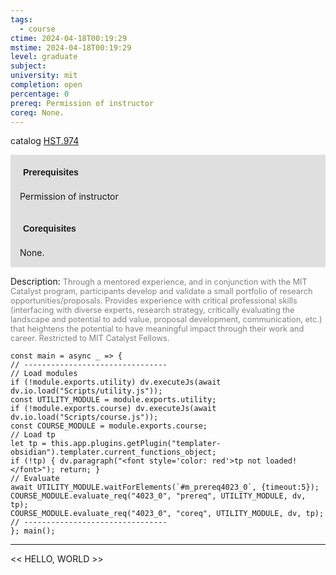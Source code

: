 ```yaml
---
tags:
  - course
ctime: 2024-04-18T00:19:29
mstime: 2024-04-18T00:19:29
level: graduate
subject: 
university: mit
completion: open
percentage: 0
prereq: Permission of instructor
coreq: None.
---
```


catalog [HST.974](http://student.mit.edu/catalog/mHSTb.html#HST.974)

<span style="display: block; padding: 15px; background-color: rgb(100, 100, 100, 0.2);"><font id="m_prereq4023_0" style="display: block; font-family: Arial, sans-serif; font-weight: bold; padding: 5px">Prerequisites</font><br><span id="prereq4023_0">Permission of instructor</span></span>
<span style="display: block; padding: 15px; background-color: rgb(100, 100, 100, 0.2);"><font id="m_coreq4023_0" style="display: block; font-family: Arial, sans-serif; font-weight: bold; padding: 5px">Corequisites</font><br><span id="coreq4023_0">None.</span></span>

<font style="">Description:</font>
<font style="color: grey; font-size: 0.8rem;">Through a mentored experience, and in conjunction with the MIT Catalyst program, participants develop and validate a small portfolio of research opportunities/proposals. Provides experience with critical professional skills (interfacing with diverse experts, research strategy, critically evaluating the landscape and potential to add value, proposal development, communication, etc.) that heightens the potential to have meaningful impact through their work and career. Restricted to MIT Catalyst Fellows.</font>

```dataviewjs
const main = async _ => {
// --------------------------------
// Load modules
if (!module.exports.utility) dv.executeJs(await dv.io.load("Scripts/utility.js"));
const UTILITY_MODULE = module.exports.utility;
if (!module.exports.course) dv.executeJs(await dv.io.load("Scripts/course.js"));
const COURSE_MODULE = module.exports.course;
// Load tp
let tp = this.app.plugins.getPlugin("templater-obsidian").templater.current_functions_object;
if (!tp) { dv.paragraph("<font style='color: red'>tp not loaded!</font>"); return; }
// Evaluate
await UTILITY_MODULE.waitForElements(`#m_prereq4023_0`, {timeout:5});
COURSE_MODULE.evaluate_req("4023_0", "prereq", UTILITY_MODULE, dv, tp);
COURSE_MODULE.evaluate_req("4023_0", "coreq", UTILITY_MODULE, dv, tp);
// --------------------------------
}; main();
```

---

<< HELLO, WORLD >>
